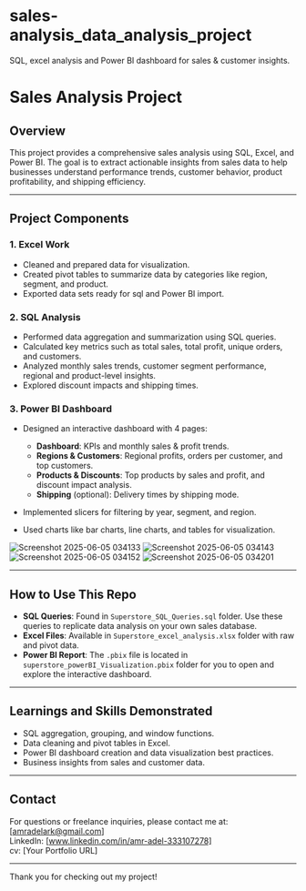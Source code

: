 # sales-analysis_data_analysis_project
SQL, excel analysis and Power BI dashboard for sales &amp; customer insights.


# Sales Analysis Project

## Overview
This project provides a comprehensive sales analysis using SQL, Excel, and Power BI. The goal is to extract actionable insights from sales data to help businesses understand performance trends, customer behavior, product profitability, and shipping efficiency.

---

## Project Components
### 1. Excel Work
- Cleaned and prepared data for visualization.
- Created pivot tables to summarize data by categories like region, segment, and product.
- Exported data sets ready for sql and Power BI import.


  
### 2. SQL Analysis
- Performed data aggregation and summarization using SQL queries.
- Calculated key metrics such as total sales, total profit, unique orders, and customers.
- Analyzed monthly sales trends, customer segment performance, regional and product-level insights.
- Explored discount impacts and shipping times.



### 3. Power BI Dashboard
- Designed an interactive dashboard with 4 pages:
  - **Dashboard**: KPIs and monthly sales & profit trends.
  - **Regions & Customers**: Regional profits, orders per customer, and top customers.
  - **Products & Discounts**: Top products by sales and profit, and discount impact analysis.
  - **Shipping** (optional): Delivery times by shipping mode.

- Implemented slicers for filtering by year, segment, and region.
- Used charts like bar charts, line charts, and tables for visualization.





![Screenshot 2025-06-05 034133](https://github.com/user-attachments/assets/1922c935-1e11-4758-b55b-193466570435)
![Screenshot 2025-06-05 034143](https://github.com/user-attachments/assets/302bca3a-73ad-4026-b187-1c3c6607bdbb)
![Screenshot 2025-06-05 034152](https://github.com/user-attachments/assets/79c7676b-9d3b-47da-b57f-281eff72a2a7)
![Screenshot 2025-06-05 034201](https://github.com/user-attachments/assets/5aa8f245-286c-4bdc-891e-8a3177f22799)



---

## How to Use This Repo

- **SQL Queries**: Found in `Superstore_SQL_Queries.sql` folder. Use these queries to replicate data analysis on your own sales database.
- **Excel Files**: Available in `Superstore_excel_analysis.xlsx` folder with raw and pivot data.
- **Power BI Report**: The `.pbix` file is located in `superstore_powerBI_Visualization.pbix` folder for you to open and explore the interactive dashboard.

---

## Learnings and Skills Demonstrated

- SQL aggregation, grouping, and window functions.
- Data cleaning and pivot tables in Excel.
- Power BI dashboard creation and data visualization best practices.
- Business insights from sales and customer data.

---


## Contact

For questions or freelance inquiries, please contact me at: [amradelark@gmail.com]  
LinkedIn: [www.linkedin.com/in/amr-adel-333107278]  
cv: [Your Portfolio URL]

---

Thank you for checking out my project!
